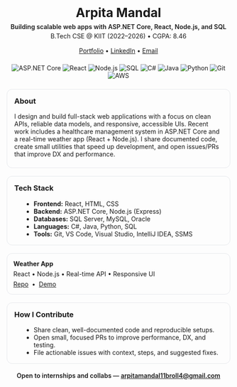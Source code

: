 
<div align="center" style="margin-bottom: 16px;">
  <h1 style="margin: 0;">Arpita Mandal</h1>
  <p style="margin: 6px 0 0 0; font-weight: 600;">
    Building scalable web apps with ASP.NET Core, React, Node.js, and SQL
  </p>
  <p style="margin: 4px 0 0 0;">
    B.Tech CSE @ KIIT (2022–2026) • CGPA: 8.46
  </p>
</div>

<!-- Quick Links -->
<p align="center" style="margin: 10px 0 22px 0;">
  <a href="https://acrobat.adobe.com/id/urn:aaid:sc:AP:544c9c61-a284-4cc4-b32f-a282e2fc5687" target="_blank">Portfolio</a> •
  <a href="https://www.linkedin.com/in/arpita-mandal-420478282/" target="_blank">LinkedIn</a> •
  <a href="mailto:arpitamandal11broll4@gmail.com">Email</a>
</p>

<!-- Badges -->
<p align="center" style="margin: 0 0 22px 0;">
  <img alt="ASP.NET Core"
       src="https://img.shields.io/badge/ASP.NET_Core-512BD4?logo=.net&logoColor=white">
  <img alt="React"
       src="https://img.shields.io/badge/React-20232A?logo=react&logoColor=61DAFB">
  <img alt="Node.js"
       src="https://img.shields.io/badge/Node.js-339933?logo=node.js&logoColor=white">
  <img alt="SQL"
       src="https://img.shields.io/badge/SQL-1F6FEB?logo=database&logoColor=white">
  <img alt="C#"
       src="https://img.shields.io/badge/C%23-239120?logo=csharp&logoColor=white">
  <img alt="Java"
       src="https://img.shields.io/badge/Java-007396?logo=java&logoColor=white">
  <img alt="Python"
       src="https://img.shields.io/badge/Python-3776AB?logo=python&logoColor=white">
  <img alt="Git"
       src="https://img.shields.io/badge/Git-F05032?logo=git&logoColor=white">
  <img alt="AWS"
       src="https://img.shields.io/badge/AWS-232F3E?logo=amazonaws&logoColor=FF9900">
</p>

<!-- About -->
<div style="border: 1px solid #e5e7eb; border-radius: 12px; padding: 16px; margin-bottom: 18px;">
  <h3 style="margin-top: 0;">About</h3>
  <p style="margin: 6px 0;">
    I design and build full-stack web applications with a focus on clean APIs, reliable data models,
    and responsive, accessible UIs. Recent work includes a healthcare management system in ASP.NET Core
    and a real-time weather app (React + Node.js). I share documented code, create small utilities that
    speed up development, and open issues/PRs that improve DX and performance.
  </p>
</div>

<!-- Tech Stack -->
<div style="border: 1px solid #e5e7eb; border-radius: 12px; padding: 16px; margin-bottom: 18px;">
  <h3 style="margin-top: 0;">Tech Stack</h3>
  <ul style="margin: 6px 0 0 20px;">
    <li><strong>Frontend:</strong> React, HTML, CSS</li>
    <li><strong>Backend:</strong> ASP.NET Core, Node.js (Express)</li>
    <li><strong>Databases:</strong> SQL Server, MySQL, Oracle</li>
    <li><strong>Languages:</strong> C#, Java, Python, SQL</li>
    <li><strong>Tools:</strong> Git, VS Code, Visual Studio, IntelliJ IDEA, SSMS</li>
  </ul>
</div>

<!-- Featured Projects -->
<div style="display: grid; grid-template-columns: repeat(auto-fit, minmax(260px, 1fr)); gap: 12px; margin-bottom: 18px;">
  <div style="border: 1px solid #e5e7eb; border-radius: 12px; padding: 14px;">
    <h4 style="margin: 0 0 6px 0;">Weather App</h4>
    <p style="margin: 0 0 6px 0;">React • Node.js • Real-time API • Responsive UI</p>
    <p style="margin: 0;">
      <a href="https://github.com/Arpitam-boop/Zynetic" target="_blank">Repo</a>
      &nbsp;•&nbsp;
      <a href="https://zynetic-asdb.vercel.app/" target="_blank">Demo</a>
    </p>
  </div>
</div>

<!-- How I Contribute -->
<div style="border: 1px solid #e5e7eb; border-radius: 12px; padding: 16px; margin-bottom: 18px;">
  <h3 style="margin-top: 0;">How I Contribute</h3>
  <ul style="margin: 6px 0 0 20px;">
    <li>Share clean, well-documented code and reproducible setups.</li>
    <li>Open small, focused PRs to improve performance, DX, and testing.</li>
    <li>File actionable issues with context, steps, and suggested fixes.</li>
  </ul>
</div>

<!-- Contact -->
<p align="center" style="font-weight: 600;">
  Open to internships and collabs — <a href="mailto:arpitamandal11broll4@gmail.com">arpitamandal11broll4@gmail.com</a>
</p>


<!--
**Arpitam-boop/Arpitam-boop** is a ✨ _special_ ✨ repository because its `README.md` (this file) appears on your GitHub profile.

Here are some ideas to get you started:

- 🔭 I’m currently working on ...
- 🌱 I’m currently learning ...
- 👯 I’m looking to collaborate on ...
- 🤔 I’m looking for help with ...
- 💬 Ask me about ...
- 📫 How to reach me: ...
- 😄 Pronouns: ...
- ⚡ Fun fact: ...
-->
